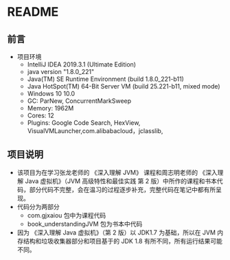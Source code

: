 # README
##  前言
- 项目环境
    - IntelliJ IDEA 2019.3.1 (Ultimate Edition)
    - java version "1.8.0_221"
    - Java(TM) SE Runtime Environment (build 1.8.0_221-b11)
    - Java HotSpot(TM) 64-Bit Server VM (build 25.221-b11, mixed mode)
    - Windows 10 10.0
    - GC: ParNew, ConcurrentMarkSweep
    - Memory: 1962M
    - Cores: 12
    - Plugins: Google Code Search, HexView, VisualVMLauncher,com.alibabacloud，jclasslib,

## 项目说明
- 该项目为在学习张龙老师的 《深入理解 JVM》 课程和周志明老师的 《深入理解 Java 虚拟机》（JVM
 高级特性和最佳实践 第 2 版）中所作的课程和书本代码，部分代码不完整，会在温习的过程逐步补充，完整代码在笔记中都有所呈现。
- 代码分为两部分
    - com.gjxaiou 包中为课程代码
    - book_understandingJVM 包为书本中代码
- 因为 《深入理解 Java 虚拟机》（第 2 版）以 JDK1.7 为基础，所以在 JVM 内存结构和垃圾收集器部分和项目基于的 JDK 1.8 有所不同，所有运行结果可能不同。    
